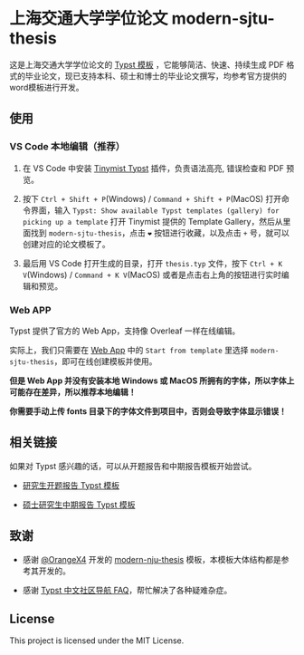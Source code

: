 # 上海交通大学学位论文 modern-sjtu-thesis

这是上海交通大学学位论文的 [Typst 模板](https://typst.app/universe/package/modern-sjtu-thesis)
，它能够简洁、快速、持续生成 PDF 格式的毕业论文，现已支持本科、硕士和博士的毕业论文撰写，均参考官方提供的word模板进行开发。

## 使用

### VS Code 本地编辑（推荐）

1. 在 VS Code 中安装 [Tinymist Typst](https://marketplace.visualstudio.com/items?itemName=myriad-dreamin.tinymist) 插件，负责语法高亮, 错误检查和 PDF 预览。

2. 按下 `Ctrl + Shift + P`(Windows) / `Command + Shift + P`(MacOS) 打开命令界面，输入 `Typst: Show available Typst templates (gallery) for picking up a template` 打开 Tinymist 提供的 Template Gallery，然后从里面找到 `modern-sjtu-thesis`，点击 `❤` 按钮进行收藏，以及点击 `+` 号，就可以创建对应的论文模板了。

3. 最后用 VS Code 打开生成的目录，打开 `thesis.typ` 文件，按下 `Ctrl + K V`(Windows) / `Command + K V`(MacOS) 或者是点击右上角的按钮进行实时编辑和预览。

### Web APP

Typst 提供了官方的 Web App，支持像 Overleaf 一样在线编辑。

实际上，我们只需要在 [Web App](https://typst.app/?template=modern-sjtu-thesis&version=0.2.0) 中的 `Start from template` 里选择 `modern-sjtu-thesis`，即可在线创建模板并使用。

**但是 Web App 并没有安装本地 Windows 或 MacOS 所拥有的字体，所以字体上可能存在差异，所以推荐本地编辑！**

**你需要手动上传 fonts 目录下的字体文件到项目中，否则会导致字体显示错误！**

## 相关链接

如果对 Typst 感兴趣的话，可以从开题报告和中期报告模板开始尝试。

- [研究生开题报告 Typst 模板](https://github.com/tzhTaylor/typst-sjtu-thesis-proposal)

- [硕士研究生中期报告 Typst 模板](https://github.com/tzhTaylor/typst-sjtu-thesis-midterm)

## 致谢

- 感谢 [@OrangeX4](https://github.com/OrangeX4) 开发的 [modern-nju-thesis](https://github.com/nju-lug/modern-nju-thesis) 模板，本模板大体结构都是参考其开发的。

- 感谢 [Typst 中文社区导航 FAQ](https://typst-doc-cn.github.io/guide/FAQ.html)，帮忙解决了各种疑难杂症。

## License

This project is licensed under the MIT License.
